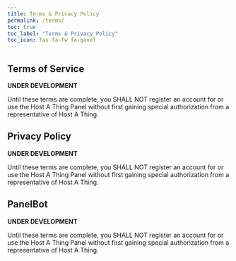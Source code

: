 ```yaml
---
title: Terms & Privacy Policy
permalink: /terms/
toc: true
toc_label: "Terms & Privacy Policy"
toc_icon: fas fa-fw fa-gavel
---
```


## Terms of Service

**UNDER DEVELOPMENT**

Until these terms are complete, you SHALL NOT register an account for or use the Host A Thing Panel without first gaining special authorization from a representative of Host A Thing. 

## Privacy Policy

**UNDER DEVELOPMENT**

Until these terms are complete, you SHALL NOT register an account for or use the Host A Thing Panel without first gaining special authorization from a representative of Host A Thing. 

## PanelBot

**UNDER DEVELOPMENT**

Until these terms are complete, you SHALL NOT register an account for or use the Host A Thing Panel without first gaining special authorization from a representative of Host A Thing. 
